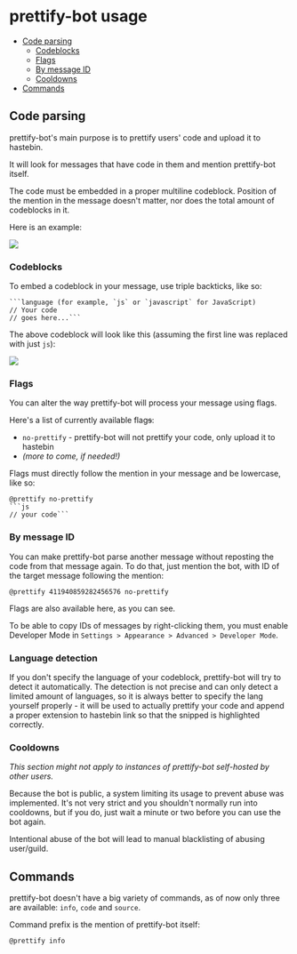 # prettify-bot usage

* [Code parsing](#code-parsing)
  * [Codeblocks](#codeblocks)
  * [Flags](#flags)
  * [By message ID](#by-message-id)
  * [Cooldowns](#cooldowns)
* [Commands](#commands)

## Code parsing

prettify-bot's main purpose is to prettify users' code and upload it to hastebin.

It will look for messages that have code in them and mention prettify-bot itself.

The code must be embedded in a proper multiline codeblock. Position of the mention in the message doesn't matter, nor does the total amount of codeblocks in it.

Here is an example:

![](https://i.imgur.com/IbCUvv6.png)

### Codeblocks

To embed a codeblock in your message, use triple backticks, like so:

```
```language (for example, `js` or `javascript` for JavaScript)
// Your code
// goes here...```
```

The above codeblock will look like this (assuming the first line was replaced with just `js`):

![](https://i.imgur.com/SGM5rAa.png)

### Flags

You can alter the way prettify-bot will process your message using flags.

Here's a list of currently available flag~~s~~:

* `no-prettify` - prettify-bot will not prettify your code, only upload it to hastebin
* *(more to come, if needed!)*

Flags must directly follow the mention in your message and be lowercase, like so:

```
@prettify no-prettify
```js
// your code```
```

### By message ID

You can make prettify-bot parse another message without reposting the code from that message again. To do that, just mention the bot, with ID of the target message following the mention:

```
@prettify 411940859282456576 no-prettify
```

Flags are also available here, as you can see.

To be able to copy IDs of messages by right-clicking them, you must enable Developer Mode in `Settings > Appearance > Advanced > Developer Mode`.

### Language detection

If you don't specify the language of your codeblock, prettify-bot will try to detect it automatically. The detection is not precise and can only detect a limited amount of languages, so it is always better to specify the lang yourself properly - it will be used to actually prettify your code and append a proper extension to hastebin link so that the snipped is highlighted correctly.

### Cooldowns

*This section might not apply to instances of prettify-bot self-hosted by other users.*

Because the bot is public, a system limiting its usage to prevent abuse was implemented. It's not very strict and you shouldn't normally run into cooldowns, but if you do, just wait a minute or two before you can use the bot again.

Intentional abuse of the bot will lead to manual blacklisting of abusing user/guild.

## Commands

prettify-bot doesn't have a big variety of commands, as of now only three are available: `info`, `code` and `source`.

Command prefix is the mention of prettify-bot itself:

```
@prettify info
```